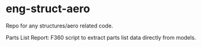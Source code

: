 # eng-struct-aero
Repo for any structures/aero related code. 

Parts List Report: F360 script to extract parts list data directly from models.
